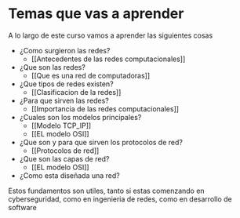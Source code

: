 # Temas que vas a aprender
A lo largo de este curso vamos a aprender las siguientes cosas
- ¿Como surgieron las redes?
	- [[Antecedentes de las redes computacionales]]
- ¿Que son las redes?
	- [[Que es una red de computadoras]]
- ¿Que tipos de redes existen?
	- [[Clasificacion de la redes]]
- ¿Para que sirven las redes?
	- [[Importancia de las redes computacionales]]
- ¿Cuales son los modelos principales?
	- [[Modelo TCP_IP]]
	- [[EL modelo OSI]]
- ¿Que son y para que sirven los protocolos de red?
	- [[Protocolos de red]]
- ¿Que son las capas de red?
	- [[EL modelo OSI]]
- ¿Como esta diseñada una red?

Estos fundamentos son utiles, tanto si estas comenzando en cyberseguridad, como en ingenieria de redes, como en desarrollo de software

